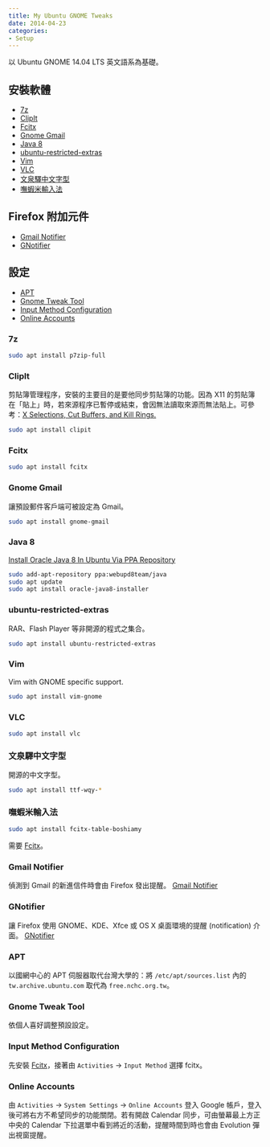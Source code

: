```yaml
---
title: My Ubuntu GNOME Tweaks
date: 2014-04-23
categories:
- Setup
---
```


以 Ubuntu GNOME 14.04 LTS 英文語系為基礎。

<!-- more -->

## 安裝軟體

* [7z](#7z)
* [ClipIt](#clipit)
* [Fcitx](#fcitx)
* [Gnome Gmail](#gnome-gmail)
* [Java 8](#java8)
* [ubuntu-restricted-extras](#ubuntu-restricted-extras)
* [Vim](#vim)
* [VLC](#vlc)
* [文泉驛中文字型](#wen-quan-yi-fonts)
* [嘸蝦米輸入法](#boshiamy)

## Firefox 附加元件

* [Gmail Notifier](#gmail-notifier)
* [GNotifier](#gnotifier)

## 設定

* [APT](#apt)
* [Gnome Tweak Tool](#gnome-tweak-tool)
* [Input Method Configuration](#im-config)
* [Online Accounts](#online-accounts)

### <a name="7z"></a>7z

```sh
sudo apt install p7zip-full
```

### <a name="clipit"></a>ClipIt

剪貼簿管理程序，安裝的主要目的是要他同步剪貼簿的功能。因為 X11 的剪貼簿在「貼上」時，若來源程序已暫停或結束，會因無法讀取來源而無法貼上。可參考：[X Selections, Cut Buffers, and Kill Rings.](http://www.jwz.org/doc/x-cut-and-paste.html)

```sh
sudo apt install clipit
```

### <a name="fcitx"></a>Fcitx

```sh
sudo apt install fcitx
```

### <a name="gnome-gmail"></a>Gnome Gmail

讓預設郵件客戶端可被設定為 Gmail。
```sh
sudo apt install gnome-gmail
```

### <a name="java8"></a>Java 8

[Install Oracle Java 8 In Ubuntu Via PPA Repository](http://www.webupd8.org/2012/09/install-oracle-java-8-in-ubuntu-via-ppa.html)

```sh
sudo add-apt-repository ppa:webupd8team/java
sudo apt update
sudo apt install oracle-java8-installer
```

### <a name="ubuntu-restricted-extras"></a>ubuntu-restricted-extras

RAR、Flash Player 等非開源的程式之集合。

```sh
sudo apt install ubuntu-restricted-extras
```

### <a name="vim"></a>Vim

Vim with GNOME specific support.

```sh
sudo apt install vim-gnome
```

### <a name="vlc"></a>VLC

```sh
sudo apt install vlc
```

### <a name="wen-quan-yi-fonts"></a>文泉驛中文字型

開源的中文字型。

```sh
sudo apt install ttf-wqy-*
```

### <a name="boshiamy"></a>嘸蝦米輸入法

```sh
sudo apt install fcitx-table-boshiamy
```
需要 [Fcitx](#fcitx)。

### <a name="gmail-notifier"></a>Gmail Notifier

偵測到 Gmail 的新進信件時會由 Firefox 發出提醒。
[Gmail Notifier](https://addons.mozilla.org/zh-tw/firefox/addon/gmail-notifier-restartless/?src=search)

### <a name="gnotifier"></a>GNotifier

讓 Firefox 使用 GNOME、KDE、Xfce 或 OS X 桌面環境的提醒 (notification) 介面。
[GNotifier](https://addons.mozilla.org/zh-tw/firefox/addon/gnotifier/)

### <a name="apt"></a>APT

以國網中心的 APT 伺服器取代台灣大學的：將 `/etc/apt/sources.list` 內的 `tw.archive.ubuntu.com` 取代為 `free.nchc.org.tw`。

### <a name="gnome-tweak-tool"></a>Gnome Tweak Tool

依個人喜好調整預設設定。

### <a name="im-config"></a>Input Method Configuration

先安裝 [Fcitx](#fcitx)，接著由 `Activities` → `Input Method` 選擇 fcitx。

### <a name="online-accounts"></a>Online Accounts

由 `Activities` → `System Settings` → `Online Accounts` 登入 Google 帳戶，登入後可將右方不希望同步的功能關閉。若有開啟 Calendar 同步，可由螢幕最上方正中央的 Calendar 下拉選單中看到將近的活動，提醒時間到時也會由 Evolution 彈出視窗提醒。
